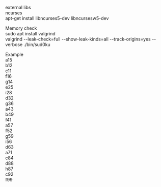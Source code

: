 external libs     
ncurses       
apt-get install libncurses5-dev libncursesw5-dev       
      
Memory check      
sudo apt install valgrind        
valgrind --leak-check=full --show-leak-kinds=all --track-origins=yes --verbose ./bin/sud0ku        
      
      
Example    
a15     
b12    
c11    
f16    
g14     
e25    
i28    
d32    
g36     
a43    
b49    
f41    
a57    
f52     
g59     
i56     
d63    
a71    
c84     
d88    
h87    
c92    
f99    

